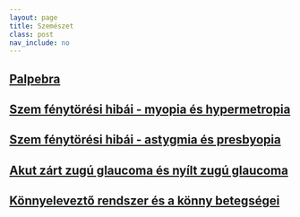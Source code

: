 ```yaml
---
layout: page
title: Szemészet
class: post
nav_include: no
---
```

## [Palpebra](/2024/07/30/Palpebra.html "Palpebra")
## [Szem fénytörési hibái - myopia és hypermetropia](/2024/07/31/myopia-hypermetropia.html "Szem fénytörési hibái - myopia és hypermetropia")
## [Szem fénytörési hibái - astygmia és presbyopia](/2024/07/31/astygmia-presbyopia "astygmia presbyopia")
## [Akut zárt zugú glaucoma és nyílt zugú glaucoma](/2024/07/31/glaucoma "glaucoma")
## [Könnyeleveztő rendszer és a könny betegségei](/2024/07/31/konnyrendszer-betegsegei "konnyrendszer betegsgei")
